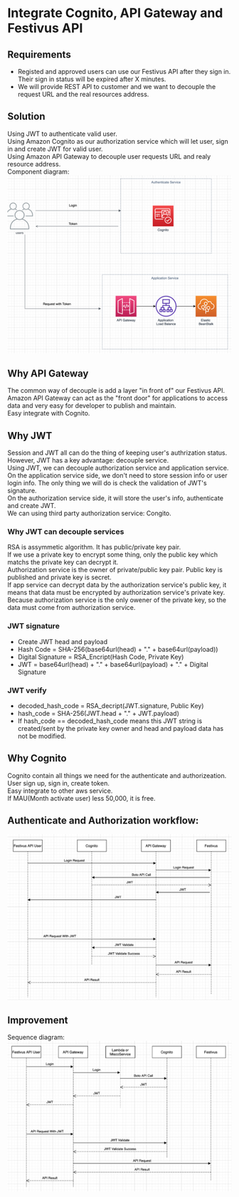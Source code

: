 # Integrate Cognito, API Gateway and Festivus API

## Requirements
* Registed and approved users can use our Festivus API after they sign in. Their sign in status will be expired after X minutes.
* We will provide REST API to customer and we want to decouple the request URL and the real resources address.

## Solution
Using JWT to authenticate valid user.  
Using Amazon Cognito as our authorization service which will let user, sign in and create JWT for valid user.  
Using Amazon API Gateway to decouple user requests URL and realy resource address.  
Component diagram:  
![Component Diagram](images/component.png?raw=true)

## Why API Gateway
The common way of decouple is add a layer "in front of" our Festivus API.   
Amazon API Gateway can act as the "front door" for applications to access data and very easy for developer to publish and maintain.  
Easy integrate with Cognito.  

## Why JWT
Session and JWT all can do the thing of keeping user's authrization status. However, JWT has a key advantage: decouple service.  
Using JWT, we can decouple authorization service and application service.  
On the application service side, we don't need to store session info or user login info. The only thing we will do is check the validation of JWT's signature.  
On the authorization service side, it will store the user's info, authenticate and create JWT.  
We can using third party authorization service: Congito.  

### Why JWT can decouple services
RSA is assymmetic algorithm. It has public/private key pair.  
If we use a private key to encrypt some thing, only the public key which matchs the private key can decrypt it.  
Authorization service is the owner of private/public key pair. Public key is published and  private key is secret.  
If app service can decrypt data by the authorization service's public key, it means that data must be encrypted by authorization service's private key. Because authorization service is the only owener of the private key, so the data must come from authorization service.


### JWT signature
* Create JWT head and payload
* Hash Code = SHA-256(base64url(head) + "." + base64url(payload))
* Digital Signature = RSA_Encript(Hash Code, Private Key)
* JWT = base64url(head) + "." + base64url(payload) + "." + Digital Signature  

### JWT verify
* decoded_hash_code = RSA_decript(JWT.signature, Public Key)
* hash_code = SHA-256(JWT.head + "." + JWT.payload)
* If hash_code == decoded_hash_code means this JWT string is created/sent by the private key owner and head and payload data has not be modified.  


## Why Cognito
Cognito contain all things we need for the authenticate and authorizeation.  
User sign up, sign in, create token.   
Easy integrate to other aws service.  
If MAU(Month activate user) less 50,000, it is free.  


## Authenticate and Authorization workflow:  
![Component Diagram](images/sequence-1.png?raw=true)  


## Improvement
Sequence diagram:  
![Component Diagram](images/sequence-2.png?raw=true)  